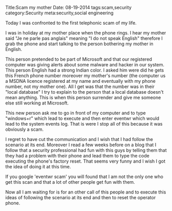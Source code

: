Title:Scam my mother
Date: 08-19-2014
tags:scam,security
category:Security
meta:security,social engineering

Today I was confronted to the first telephonic scam of my life.

I was in holiday at my mother place when the phone rings. I hear my mother said
"Je ne parle pas anglais" meaning "I do not speak English" therefore I grab the
phone and start talking to the person bothering my mother in English.

This person pretended to be part of Microsoft and that our registered computer
was giving alerts about some malware and hacker in our system. This person
English had a strong Indian color. I asked him were did he gets this French phone
number moreover my mother's number (the computer us a MSDNA licence registered at
my name and eventually with my phone number, not my mother one). All I get was
that the number was in their "local database" I try to explain to the person
that a local database doesn't mean anything. This is when this person surrender
and give me someone else still working at Microsoft.

This new person ask me to go in front of my computer and to type "windows+r"
which lead to execute and then enter eventwr which would lead to the system events
log. That is were I stop all of this because it was obviously a scam.

I regret to have cut the communication and I wish that I had follow the
scenario at its end. Moreover I read a few weeks before on a blog that I follow
that a security professional had fun with this guys by telling them that they
had a problem with their phone and lead them to type the code executing the
phone's factory reset. That seems very funny and I wish I got the idea of doing
it at this time.

If you google 'eventwr scam' you will found that I am not the only one who get
this scan and that a lot of other people get fun with them.

Now all I am waiting for is for an other call of this people and to execute this
ideas of following the scenario at its end and then to reset the operator phone.

